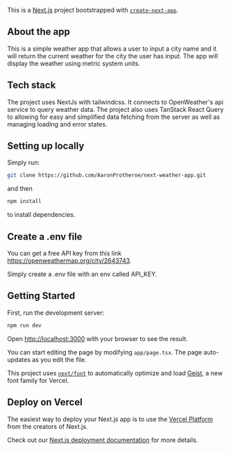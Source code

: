This is a [Next.js](https://nextjs.org) project bootstrapped with [`create-next-app`](https://nextjs.org/docs/app/api-reference/cli/create-next-app).

## About the app

This is a simple weather app that allows a user to input a city name and it will return the current weather for the city the user has input. The app will display the weather using metric system units.

## Tech stack

The project uses NextJs with tailwindcss. It connects to OpenWeather's api service to query weather data. The project also uses TanStack React Query to allowing for easy and simplified data fetching from the server as well as managing loading and error states.

## Setting up locally

Simply run:

```bash
git clone https://github.com/AaronProtheroe/next-weather-app.git
```

and then

```bash
npm install
```

to install dependencies.

## Create a .env file

You can get a free API key from this link https://openweathermap.org/city/2643743.

Simply create a .env file with an env called API_KEY.

## Getting Started

First, run the development server:

```bash
npm run dev
```

Open [http://localhost:3000](http://localhost:3000) with your browser to see the result.

You can start editing the page by modifying `app/page.tsx`. The page auto-updates as you edit the file.

This project uses [`next/font`](https://nextjs.org/docs/app/building-your-application/optimizing/fonts) to automatically optimize and load [Geist](https://vercel.com/font), a new font family for Vercel.

## Deploy on Vercel

The easiest way to deploy your Next.js app is to use the [Vercel Platform](https://vercel.com/new?utm_medium=default-template&filter=next.js&utm_source=create-next-app&utm_campaign=create-next-app-readme) from the creators of Next.js.

Check out our [Next.js deployment documentation](https://nextjs.org/docs/app/building-your-application/deploying) for more details.
